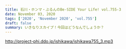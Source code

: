 ```yaml
---
title: 石川・ホンマ・ぶるんのBe-SIDE Your Life! vol.755-3
date: November 03, 2020
tags: ['2020', 'November 2020', 'vol.755']
draft: false
summary: いきなりスカイプ！今回はどうなんでしょうか？
---
```


http://project-phi.ddo.jp/ishikawa/ishikawa755_3.mp3
